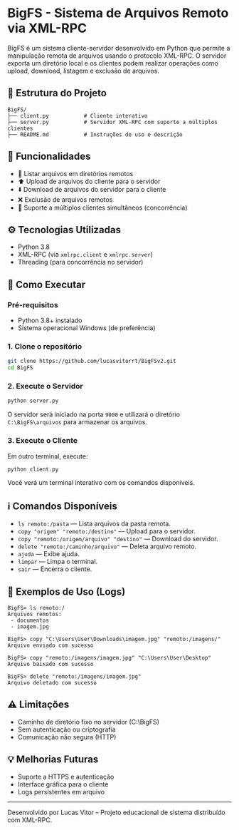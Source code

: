 
# BigFS - Sistema de Arquivos Remoto via XML-RPC

BigFS é um sistema cliente-servidor desenvolvido em Python que permite a manipulação remota de arquivos usando o protocolo XML-RPC. O servidor exporta um diretório local e os clientes podem realizar operações como upload, download, listagem e exclusão de arquivos.

## 📁 Estrutura do Projeto

```
BigFS/
├── client.py           # Cliente interativo
├── server.py           # Servidor XML-RPC com suporte a múltiplos clientes
├── README.md           # Instruções de uso e descrição
```

## 📁 Funcionalidades

- 📂 Listar arquivos em diretórios remotos
- ⬆️ Upload de arquivos do cliente para o servidor
- ⬇️ Download de arquivos do servidor para o cliente
- ❌ Exclusão de arquivos remotos
- 🧵 Suporte a múltiplos clientes simultâneos (concorrência)

## ⚙️ Tecnologias Utilizadas

- Python 3.8
- XML-RPC (via `xmlrpc.client` e `xmlrpc.server`)
- Threading (para concorrência no servidor)

## 🚀 Como Executar

### Pré-requisitos

- Python 3.8+ instalado
- Sistema operacional Windows (de preferência)

### 1. Clone o repositório

```bash
git clone https://github.com/lucasvitorrt/BigFSv2.git
cd BigFS
```

### 2. Execute o Servidor

```bash
python server.py
```

O servidor será iniciado na porta `9000` e utilizará o diretório `C:\BigFS\arquivos` para armazenar os arquivos.

### 3. Execute o Cliente

Em outro terminal, execute:

```bash
python client.py
```

Você verá um terminal interativo com os comandos disponíveis.


## ℹ️ Comandos Disponíveis

- `ls remoto:/pasta` — Lista arquivos da pasta remota.
- `copy "origem" "remoto:/destino"` — Upload para o servidor.
- `copy "remoto:/origem/arquivo" "destino"` — Download do servidor.
- `delete "remoto:/caminho/arquivo"` — Deleta arquivo remoto.
- `ajuda` — Exibe ajuda.
- `limpar` — Limpa o terminal.
- `sair` — Encerra o cliente.

## 📸 Exemplos de Uso (Logs)

```
BigFS> ls remoto:/
Arquivos remotos:
 - documentos
 - imagem.jpg

BigFS> copy "C:\Users\User\Downloads\imagem.jpg" "remoto:/imagens/"
Arquivo enviado com sucesso

BigFS> copy "remoto:/imagens/imagem.jpg" "C:\Users\User\Desktop"
Arquivo baixado com sucesso

BigFS> delete "remoto:/imagens/imagem.jpg"
Arquivo deletado com sucesso
```

## ⚠️ Limitações

- Caminho de diretório fixo no servidor (C:\BigFS)
- Sem autenticação ou criptografia
- Comunicação não segura (HTTP)

## 💡 Melhorias Futuras

- Suporte a HTTPS e autenticação
- Interface gráfica para o cliente
- Logs persistentes em arquivo

---

Desenvolvido por Lucas Vitor – Projeto educacional de sistema distribuído com XML-RPC.
